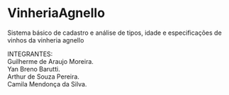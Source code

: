 # VinheriaAgnello
Sistema básico de cadastro e análise de tipos, idade e especificações de vinhos da vinheria agnello

INTEGRANTES:    
Guilherme de Araujo Moreira.                                      
Yan Breno Barutti.                
Arthur de Souza Pereira.                         
Camila Mendonça da Silva.                         
